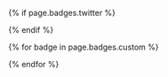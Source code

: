 {% if page.badges.twitter %}
<div class="project-sub-link"><a href="https://twitter.com/{{ page.badges.twitter }}"><div class="spring-icon project-badges twitter" alt="Twitter" title="Twitter"></div></a></div>
{% endif %}

{% for badge in page.badges.custom %}
<div class="project-sub-link"><a href="{{ badge.url }}"><div class="spring-icon project-badges {{ badge.icon }}" alt="{{ badge.name }}" title="{{ badge.name }}"></div></a></div>
{% endfor %}
